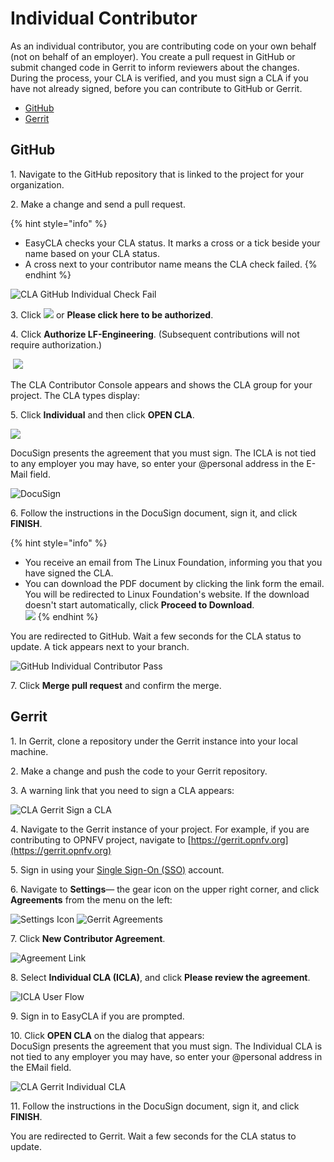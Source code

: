 # Individual Contributor

As an individual contributor, you are contributing code on your own behalf (not on behalf of an employer). You create a pull request in GitHub or submit changed code in Gerrit to inform reviewers about the changes. During the process, your CLA is verified, and you must sign a CLA if you have not already signed, before you can contribute to GitHub or Gerrit.

* [GitHub](individual-contributor.md#github)
* [Gerrit](individual-contributor.md#gerrit)

## GitHub

1\. Navigate to the GitHub repository that is linked to the project for your organization.

2\. Make a change and send a pull request.

{% hint style="info" %}
* EasyCLA checks your CLA status. It marks a cross or a tick beside your name based on your CLA status.
* A cross next to your contributor name means the CLA check failed.
{% endhint %}

![CLA GitHub Individual Check Fail](<../../../.gitbook/assets/cla github individual check fail.png>)

3\. Click ![](<../../../.gitbook/assets/lfx easycla.png>) or **Please click here to be authorized**.

4\. Click **Authorize LF-Engineering**. (Subsequent contributions will not require authorization.)

​ ![](<../../../.gitbook/assets/Authorize Linux Foundation EasyCLA.png>) 

The CLA Contributor Console appears and shows the CLA group for your project. The CLA types display:

5\. Click **Individual** and then click **OPEN CLA**.

![](<../../../.gitbook/assets/individual cla (1).png>)

DocuSign presents the agreement that you must sign. The ICLA is not tied to any employer you may have, so enter your @personal address in the E-Mail field.

![DocuSign](../../../.gitbook/assets/cla-docusign.png)

6\. Follow the instructions in the DocuSign document, sign it, and click **FINISH**.

{% hint style="info" %}
* You receive an email from The Linux Foundation, informing you that you have signed the CLA. 
* You can download the PDF document by clicking the link form the email. You will be redirected to Linux Foundation's website. If the download doesn't start automatically, click **Proceed to Download**.\
  ![](<../../../.gitbook/assets/proceed to download icla.png>) 
{% endhint %}

You are redirected to GitHub. Wait a few seconds for the CLA status to update. A tick appears next to your branch.

![GitHub Individual Contributor Pass](../../../.gitbook/assets/cla-github-individual-contributor-pass.png)

7\. Click **Merge pull request** and confirm the merge.

## Gerrit

1\. In Gerrit, clone a repository under the Gerrit instance into your local machine.

2\. Make a change and push the code to your Gerrit repository.

3\. A warning link that you need to sign a CLA appears:

![CLA Gerrit Sign a CLA](../../../.gitbook/assets/cla-gerrit-sign-a-cla.png)

4\. Navigate to the Gerrit instance of your project. For example, if you are contributing to OPNFV project, navigate to [https://gerrit.opnfv.org](https://gerrit.opnfv.org)​

5\. Sign in using your [Single Sign-On (SSO)](../../../sso/sign-in/) account.

6\. Navigate to **Settings**— the gear icon on the upper right corner, and click **Agreements** from the menu on the left:

​![Settings Icon](../../../.gitbook/assets/settings-icon.png)​    ​![Gerrit Agreements](../../../.gitbook/assets/agreements.png)​

7\. Click **New Contributor Agreement**.

![Agreement Link](../../../.gitbook/assets/agreement-link.png)

8\. Select **Individual CLA (ICLA)**, and click **Please review the agreement**.

![ICLA User Flow](<../../../.gitbook/assets/icla flow.png>)

9\. Sign in to EasyCLA if you are prompted.

10\. Click **OPEN CLA** on the dialog that appears:\
DocuSign presents the agreement that you must sign. The Individual CLA is not tied to any employer you may have, so enter your @personal address in the EMail field.

![CLA Gerrit Individual CLA](../../../.gitbook/assets/cla-gerrit-individual-cla-open-cla.png)

11\. Follow the instructions in the DocuSign document, sign it, and click **FINISH**.

You are redirected to Gerrit. Wait a few seconds for the CLA status to update.

